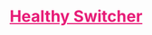 <h1 style="text-align: center;"><a href="https://ice-cubexq.github.io/HealthySwitcher/home.html" style="color: #e71b77;">Healthy Switcher</a></h1>
